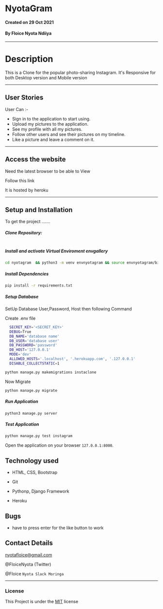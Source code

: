 # NyotaGram

#### Created on 29 Oct 2021
#### By Floice Nyota Ndiiya

---
# Description  
This is a Clone for the popular photo-sharing  Instagram. It's Responsive for both Desktop version and Mobile version

---
## User Stories  
User Can :-

* Sign in to the application to start using.
* Upload my pictures to the application.
* See my profile with all my pictures.
* Follow other users and see their pictures on my timeline.
* Like a picture and leave a comment on it. 

---
## Access the website
Need the latest browser to be able to View

Follow this link 

It is hosted by heroku

---

## Setup and Installation  
To get the project .......  
  
##### Clone Repository:  
 ```bash 

```
##### Install and activate Virtual Enviroment envgallery  
 ```bash 
cd nyotagram  && python3 -m venv envnyotagram && source envnyotagram/bin/activate 
```  
##### Install Dependencies  
 ```bash 
 pip install -r requirements.txt 
```  
##### Setup Database  
  SetUp Database User,Password, Host then following Command  

  Create .env file
```bash
  SECRET_KEY='<SECRET_KEY>'
  DEBUG=True 
  DB_NAME='database name'
  DB_USER='database user'
  DB_PASSWORD='password'
  DB_HOST='127.0.0.1'
  MODE='dev'
  ALLOWED_HOSTS='.localhost', '.herokuapp.com', '.127.0.0.1'
  DISABLE_COLLECTSTATIC=1

```

 ```bash 
python manage.py makemigrations instaclone
 ``` 
 Now Migrate  
 ```bash 
 python manage.py migrate 
```
##### Run Application  
 ```bash 
 python3 manage.py server 
```
##### Test Application  
 ```bash 
 python manage.py test instagram
```
Open the application on your browser `127.0.0.1:8000`.  
  
  
## Technology used  
  
* HTML, CSS, Bootstrap

* Git

* Pythonp, Django Framework

* Heroku 
  
  
## Bugs  
* have to press enter for the like button to work
  
## Contact Details
nyotafloice@gmail.com

@FloiceNyota (Twitter)

@Floice `Nyota Slack Moringa`

---

### License
This Project is under the [MIT](LICENSE) license
